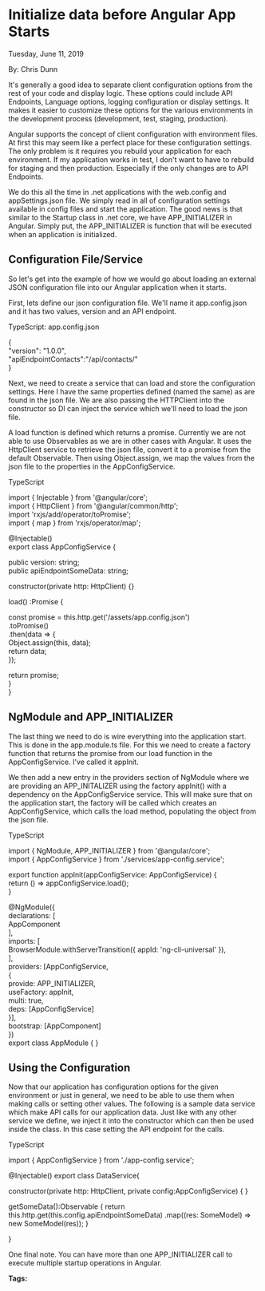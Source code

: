 
# Initialize data before Angular App Starts

Tuesday, June 11, 2019

By: Chris Dunn

It's generally a good idea to separate client configuration options from the rest of your code and display logic. These options could include API Endpoints, Language options, logging configuration or display settings. It makes it easier to customize these options for the various environments in the development process (development, test, staging, production).

Angular supports the concept of client configuration with environment files. At first this may seem like a perfect place for these configuration settings. The only problem is it requires you rebuild your application for each environment. If my application works in test, I don't want to have to rebuild for staging and then production. Especially if the only changes are to API Endpoints.

We do this all the time in .net applications with the web.config and  appSettings.json  file. We simply read in all of configuration settings available in config files and start the application. The good news is that similar to the Startup class in .net core, we have  APP_INITIALIZER  in Angular. Simply put, the  APP_INITIALIZER  is function that will be executed when an application is initialized.

## Configuration File/Service

So let's get into the example of how we would go about loading an external JSON configuration file into our Angular application when it starts.

First, lets define our json configuration file. We'll name it  app.config.json  and it has two values, version and an API endpoint.

TypeScript: app.config.json

{  
"version":  "1.0.0",  
"apiEndpointContacts":"/api/contacts/"  
}  
  

Next, we need to create a service that can load and store the configuration settings. Here I have the same properties defined (named the same) as are found in the json file. We are also passing the HTTPClient into the constructor so DI can inject the service which we'll need to load the json file.

A load function is defined which returns a promise. Currently we are not able to use  Observables as we are in other cases with Angular. It uses the  HttpClient  service to retrieve the json file, convert it to a promise from the default  Observable. Then using  Object.assign, we map the values from the json file to the properties in the  AppConfigService.

TypeScript

import  { Injectable }  from  '@angular/core';  
import  { HttpClient }  from  '@angular/common/http';  
import  'rxjs/add/operator/toPromise';  
import  { map }  from  'rxjs/operator/map';  
  
@Injectable()  
export  class  AppConfigService {  
  
public version: string;  
public apiEndpointSomeData: string;  
  
constructor(private http: HttpClient) {}  
  
load() :Promise<any> {  
  
const  promise =  this.http.get('/assets/app.config.json')  
.toPromise()  
.then(data  =>  {  
Object.assign(this, data);  
return  data;  
});  
  
return  promise;  
}  
}  
  

## NgModule and APP_INITIALIZER

The last thing we need to do is wire everything into the application start. This is done in the  app.module.ts  file. For this we need to create a factory function that returns the promise from our load function in the  AppConfigService. I've called it  appInit.

We then add a new entry in the providers section of  NgModule  where we are providing an  APP_INITALIZER  using the factory  appInit()  with a dependency on the  AppConfigService  service. This will make sure that on the application start, the factory will be called which creates an  AppConfigService, which calls the load method, populating the object from the json file.

TypeScript

import  { NgModule, APP_INITIALIZER }  from  '@angular/core';  
import  { AppConfigService }  from  './services/app-config.service';  
  
export  function  appInit(appConfigService: AppConfigService) {  
return  ()  =>  appConfigService.load();  
}  
  
@NgModule({  
declarations: [  
AppComponent  
],  
imports: [  
BrowserModule.withServerTransition({  appId:  'ng-cli-universal'  }),  
],  
providers: [AppConfigService,  
{  
provide: APP_INITIALIZER,  
useFactory: appInit,  
multi:  true,  
deps: [AppConfigService]  
}],  
bootstrap: [AppComponent]  
})  
export  class  AppModule { }  
  

## Using the Configuration

Now that our application has configuration options for the given environment or just in general, we need to be able to use them when making calls or setting other values. The following is a sample data service which make API calls for our application data. Just like with any other service we define, we inject it into the constructor which can then be used inside the class. In this case setting the API endpoint for the calls.

TypeScript

import { AppConfigService } from './app-config.service';

@Injectable()
export class DataService{

  constructor(private http: HttpClient, private config:AppConfigService) { }

  getSomeData():Observable<SomeModel> {
    return this.http.get(this.config.apiEndpointSomeData)
      .map((res: SomeModel) => new SomeModel(res));
  }


}

One final note. You can have more than one  APP_INITIALIZER  call to execute multiple startup operations in Angular.

**Tags:**